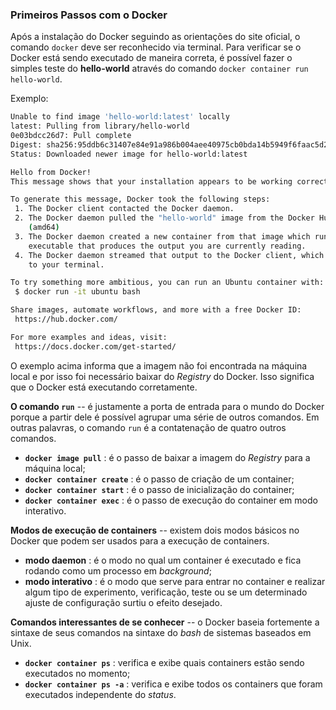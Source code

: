 ### Primeiros Passos com o Docker
Após a instalação do Docker seguindo as orientações do site oficial, o comando `docker` deve ser reconhecido via terminal. Para verificar se o Docker está sendo executado de maneira correta, é possível fazer o simples teste do **hello-world** através do comando `docker container run hello-world`.

Exemplo: 
```bash
Unable to find image 'hello-world:latest' locally
latest: Pulling from library/hello-world
0e03bdcc26d7: Pull complete
Digest: sha256:95ddb6c31407e84e91a986b004aee40975cb0bda14b5949f6faac5d2deadb4b9
Status: Downloaded newer image for hello-world:latest

Hello from Docker!
This message shows that your installation appears to be working correctly.

To generate this message, Docker took the following steps:
 1. The Docker client contacted the Docker daemon.
 2. The Docker daemon pulled the "hello-world" image from the Docker Hub.
    (amd64)
 3. The Docker daemon created a new container from that image which runs the
    executable that produces the output you are currently reading.
 4. The Docker daemon streamed that output to the Docker client, which sent it
    to your terminal.

To try something more ambitious, you can run an Ubuntu container with:
 $ docker run -it ubuntu bash

Share images, automate workflows, and more with a free Docker ID:
 https://hub.docker.com/

For more examples and ideas, visit:
 https://docs.docker.com/get-started/

 ```

 O exemplo acima informa que a imagem não foi encontrada na máquina local e por isso foi necessário baixar do _Registry_ do Docker. Isso significa que o Docker está executando corretamente.


**O comando `run`** -- é justamente a porta de entrada para o mundo do Docker porque a partir dele é possível agrupar uma série de outros comandos. Em outras palavras, o comando `run` é a contatenação de quatro outros comandos.
+ **`docker image pull`** : é o passo de baixar a imagem do _Registry_ para a máquina local;
+ **`docker container create`** : é o passo de criação de um container;
+ **`docker container start`** : é o passo de inicialização do container;
+ **`docker container exec`** : é o passo de execução do container em modo interativo.

**Modos de execução de containers** -- existem dois modos básicos no Docker que podem ser usados para a execução de containers.
+ **modo daemon** : é o modo no qual um container é executado e fica rodando como um processo em _background_;
+ **modo interativo** : é o modo que serve para entrar no container e realizar algum tipo de experimento, verificação, teste ou se um determinado ajuste de configuração surtiu o efeito desejado.

**Comandos interessantes de se conhecer** -- o Docker baseia fortemente a sintaxe de seus comandos na sintaxe do _bash_ de sistemas baseados em Unix.
+ **`docker container ps`** : verifica e exibe quais containers estão sendo executados no momento;
+ **`docker container ps -a`** : verifica e exibe todos os containers que foram executados independente do _status_.